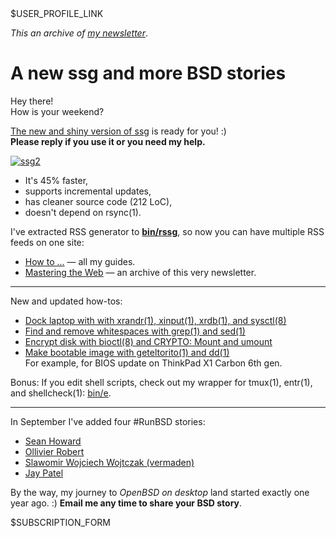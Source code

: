<div>$USER_PROFILE_LINK</div>

_This an archive of [my newsletter](/n/)_.

# A new ssg and more BSD stories

Hey there!<br>How is your weekend?

[The new and shiny version of ssg](https://www.romanzolotarev.com/ssg.html)
is ready for you! :)
<br>**Please reply if you use it or you need my help.**

[![ssg2](https://www.romanzolotarev.com/ssg2.png)](https://www.romanzolotarev.com/ssg.html)

- It's 45% faster,
- supports incremental updates,
- has cleaner source code (212 LoC),
- doesn't depend on rsync(1).

I've extracted RSS generator to
**[bin/rssg](https://www.romanzolotarev.com/rssg.html)**, so now
you can have multiple RSS feeds on one site:

- [How to ...](https://www.romanzolotarev.com/rss.xml) &mdash; all my guides.
- [Mastering the Web](https://www.romanzolotarev.com/n/rss.xml) &mdash; an archive of this very newsletter.

---

New and updated how-tos:

- [Dock laptop with with xrandr(1), xinput(1), xrdb(1), and sysctl(8)](https://www.romanzolotarev.com/openbsd/dock.html)
- [Find and remove whitespaces with grep(1) and sed(1)](https://www.romanzolotarev.com/ws.html)
- [Encrypt disk with bioctl(8) and CRYPTO: Mount and umount](https://www.romanzolotarev.com/openbsd/bioctl-crypto.html#Mount%20and%20umount)
- [Make bootable image with geteltorito(1) and dd(1)](https://www.romanzolotarev.com/openbsd/geteltorito.html)
<br>For example, for BIOS update on ThinkPad X1 Carbon 6th gen.

Bonus: If you edit shell scripts, check out my wrapper for tmux(1),
entr(1), and shellcheck(1): [bin/e](https://www.romanzolotarev.com/bin/e).

---

In September I've added four #RunBSD stories:

- [Sean Howard](https://www.bsdjobs.com/people/silverwizard.html)
- [Ollivier Robert](https://www.bsdjobs.com/people/keltounet.html)
- [Slawomir Wojciech Wojtczak (vermaden)](https://www.bsdjobs.com/people/vermaden.html)
- [Jay Patel](https://www.bsdjobs.com/people/jaypatelani.html)

By the way, my journey to _OpenBSD on desktop_ land started exactly
one year ago. :) **Email me any time to share your BSD story**.

<div>$SUBSCRIPTION_FORM</div>
